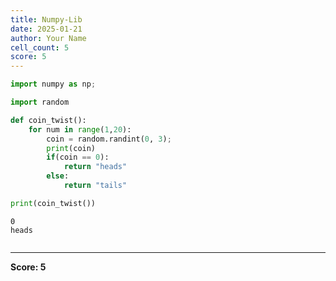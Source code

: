 ```yaml
---
title: Numpy-Lib
date: 2025-01-21
author: Your Name
cell_count: 5
score: 5
---
```


```python
import numpy as np;
```


```python
import random
```


```python
def coin_twist():
    for num in range(1,20):
        coin = random.randint(0, 3);
        print(coin)
        if(coin == 0):
            return "heads"
        else:
            return "tails"
```


```python
print(coin_twist())
```

    0
    heads



```python

```


---
**Score: 5**
